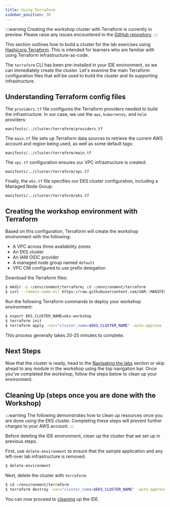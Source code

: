 ```yaml
---
title: Using Terraform
sidebar_position: 30
---
```


:::warning
Creating the workshop cluster with Terraform is currently in preview. Please raise any issues encountered in the [GitHub repository](https://github.com/aws-samples/eks-workshop-v2/issues).
:::

This section outlines how to build a cluster for the lab exercises using [Hashicorp Terraform](https://developer.hashicorp.com/terraform). This is intended for learners who are familiar with using Terraform infrastructure-as-code.

The `terraform` CLI has been pre-installed in your IDE environment, so we can immediately create the cluster. Let's examine the main Terraform configuration files that will be used to build the cluster and its supporting infrastructure.

## Understanding Terraform config files

The `providers.tf` file configures the Terraform providers needed to build the infrastructure. In our case, we use the `aws`, `kubernetes`, and `helm` providers:

```file hidePath=true
manifests/../cluster/terraform/providers.tf
```

The `main.tf` file sets up Terraform data sources to retrieve the current AWS account and region being used, as well as some default tags:

```file hidePath=true
manifests/../cluster/terraform/main.tf
```

The `vpc.tf` configuration ensures our VPC infrastructure is created:

```file hidePath=true
manifests/../cluster/terraform/vpc.tf
```

Finally, the `eks.tf` file specifies our EKS cluster configuration, including a Managed Node Group:

```file hidePath=true
manifests/../cluster/terraform/eks.tf
```

## Creating the workshop environment with Terraform

Based on this configuration, Terraform will create the workshop environment with the following:

- A VPC across three availability zones
- An EKS cluster
- An IAM OIDC provider
- A managed node group named `default`
- VPC CNI configured to use prefix delegation

Download the Terraform files:

```bash
$ mkdir -p ~/environment/terraform; cd ~/environment/terraform
$ curl --remote-name-all https://raw.githubusercontent.com/VAR::MANIFESTS_OWNER/VAR::MANIFESTS_REPOSITORY/VAR::MANIFESTS_REF/cluster/terraform/{main.tf,variables.tf,providers.tf,vpc.tf,eks.tf}
```

Run the following Terraform commands to deploy your workshop environment:

```bash
$ export EKS_CLUSTER_NAME=eks-workshop
$ terraform init
$ terraform apply -var="cluster_name=$EKS_CLUSTER_NAME" -auto-approve
```

This process generally takes 20-25 minutes to complete.

## Next Steps

Now that the cluster is ready, head to the [Navigating the labs](/docs/introduction/navigating-labs) section or skip ahead to any module in the workshop using the top navigation bar. Once you've completed the workshop, follow the steps below to clean up your environment.

## Cleaning Up (steps once you are done with the Workshop)

:::warning
The following demonstrates how to clean up resources once you are done using the EKS cluster. Completing these steps will prevent further charges to your AWS account.
:::

Before deleting the IDE environment, clean up the cluster that we set up in previous steps.

First, use `delete-environment` to ensure that the sample application and any left-over lab infrastructure is removed:

```bash
$ delete-environment
```

Next, delete the cluster with `terraform`:

```bash
$ cd ~/environment/terraform
$ terraform destroy -var="cluster_name=$EKS_CLUSTER_NAME" -auto-approve
```

You can now proceed to [cleaning](./cleanup.md) up the IDE.
